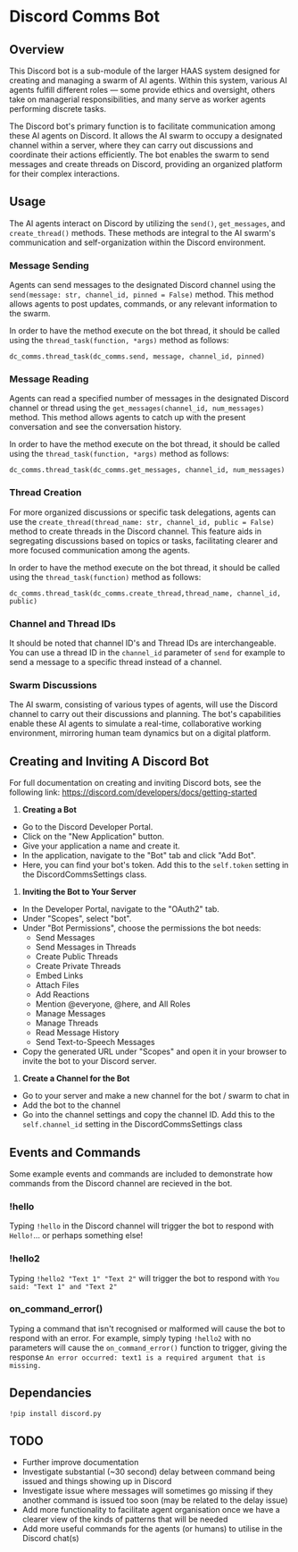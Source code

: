 # Discord Comms Bot

## Overview
This Discord bot is a sub-module of the larger HAAS system designed for creating and managing a swarm of AI agents. Within this system, various AI agents fulfill different roles — some provide ethics and oversight, others take on managerial responsibilities, and many serve as worker agents performing discrete tasks.

The Discord bot's primary function is to facilitate communication among these AI agents on Discord. It allows the AI swarm to occupy a designated channel within a server, where they can carry out discussions and coordinate their actions efficiently. The bot enables the swarm to send messages and create threads on Discord, providing an organized platform for their complex interactions.


## Usage

The AI agents interact on Discord by utilizing the `send()`, `get_messages`, and `create_thread()` methods. These methods are integral to the AI swarm's communication and self-organization within the Discord environment.


### Message Sending

Agents can send messages to the designated Discord channel using the `send(message: str, channel_id, pinned = False)` method. This method allows agents to post updates, commands, or any relevant information to the swarm.

In order to have the method execute on the bot thread, it should be called using the `thread_task(function, *args)` method as follows:
```
dc_comms.thread_task(dc_comms.send, message, channel_id, pinned)
```

### Message Reading

Agents can read a specified number of messages in the designated Discord channel or thread using the `get_messages(channel_id, num_messages)` method. This method allows agents to catch up with the present conversation and see the conversation history.

In order to have the method execute on the bot thread, it should be called using the `thread_task(function, *args)` method as follows:
```
dc_comms.thread_task(dc_comms.get_messages, channel_id, num_messages)
```


### Thread Creation

For more organized discussions or specific task delegations, agents can use the `create_thread(thread_name: str, channel_id, public = False)` method to create threads in the Discord channel. This feature aids in segregating discussions based on topics or tasks, facilitating clearer and more focused communication among the agents.

In order to have the method execute on the bot thread, it should be called using the `thread_task(function)` method as follows:
```
dc_comms.thread_task(dc_comms.create_thread,thread_name, channel_id, public)
```

### Channel and Thread IDs

It should be noted that channel ID's and Thread IDs are interchangeable. You can use a thread ID in the `channel_id` parameter of `send` for example to send a message to a specific thread instead of a channel.

### Swarm Discussions

The AI swarm, consisting of various types of agents, will use the Discord channel to carry out their discussions and planning. The bot's capabilities enable these AI agents to simulate a real-time, collaborative working environment, mirroring human team dynamics but on a digital platform.
  

## Creating and Inviting A Discord Bot

For full documentation on creating and inviting Discord bots, see the following link: https://discord.com/developers/docs/getting-started

1. **Creating a Bot**
  - Go to the Discord Developer Portal.
  - Click on the "New Application" button.
  - Give your application a name and create it.
  - In the application, navigate to the "Bot" tab and click "Add Bot".
  - Here, you can find your bot's token. Add this to the `self.token` setting in the DiscordCommsSettings class.

1. **Inviting the Bot to Your Server**
  - In the Developer Portal, navigate to the "OAuth2" tab.
  - Under "Scopes", select "bot".
  - Under "Bot Permissions", choose the permissions the bot needs:
    - Send Messages
    - Send Messages in Threads
    - Create Public Threads
    - Create Private Threads
    - Embed Links
    - Attach Files
    - Add Reactions
    - Mention @everyone, @here, and All Roles
    - Manage Messages
    - Manage Threads
    - Read Message History
    - Send Text-to-Speech Messages
  - Copy the generated URL under "Scopes" and open it in your browser to invite the bot to your Discord server.

1. **Create a Channel for the Bot**
  - Go to your server and make a new channel for the bot / swarm to chat in
  - Add the bot to the channel
  - Go into the channel settings and copy the channel ID. Add this to the `self.channel_id` setting in the DiscordCommsSettings class


## Events and Commands
Some example events and commands are included to demonstrate how commands from the Discord channel are recieved in the bot.

### !hello
Typing `!hello` in the Discord channel will trigger the bot to respond with `Hello!`... or perhaps something else!

### !hello2
Typing `!hello2 "Text 1" "Text 2"` will trigger the bot to respond with `You said: "Text 1" and "Text 2"`

### on_command_error()
Typing a command that isn't recognised or malformed will cause the bot to respond with an error. For example, simply typing `!hello2` with no parameters will cause the `on_command_error()` function to trigger, giving the response `An error occurred: text1 is a required argument that is missing.`

## Dependancies
```
!pip install discord.py
```

## TODO
- Further improve documentation
- Investigate substantial (~30 second) delay between command being issued and things showing up in Discord
- Investigate issue where messages will sometimes go missing if they another command is issued too soon (may be related to the delay issue)
- Add more functionality to facilitate agent organisation once we have a clearer view of the kinds of patterns that will be needed
- Add more useful commands for the agents (or humans) to utilise in the Discord chat(s)
